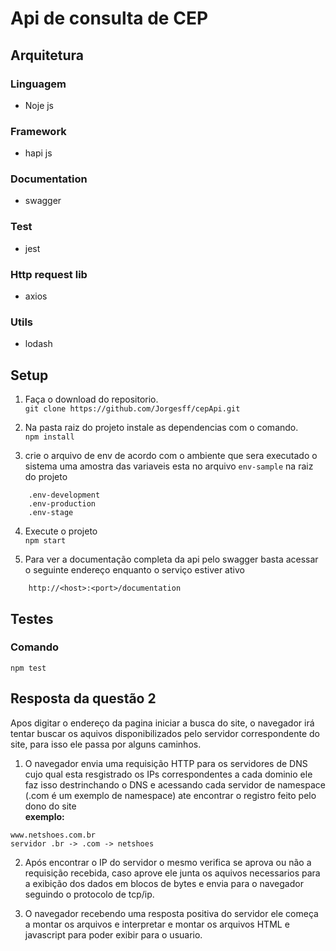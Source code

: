 # Api de consulta de CEP

## Arquitetura
  ### Linguagem
  * Noje js
  ### Framework
  * hapi js
  ### Documentation
  * swagger
  ### Test
  * jest 
  ### Http request lib
  * axios
  ### Utils
  * lodash

## Setup

1. Faça o download do repositorio.  
`git clone https://github.com/Jorgesff/cepApi.git`

2. Na pasta raiz do projeto instale as dependencias com o comando.  
`npm install`

3. crie o arquivo de env de acordo com o ambiente que sera executado o sistema uma amostra das variaveis esta no arquivo `env-sample` na raiz do projeto
``` 
    .env-development
    .env-production
    .env-stage
```

4. Execute o projeto  
`npm start`

5. Para ver a documentação completa da api pelo swagger basta acessar o seguinte endereço enquanto o serviço estiver ativo

```
    http://<host>:<port>/documentation
```

## Testes

### Comando
`npm test`

## Resposta da questão 2

Apos digitar o endereço da pagina iniciar a busca do site, o navegador irá tentar buscar os aquivos disponibilizados pelo servidor correspondente do site, para isso ele passa por alguns caminhos.  
  
  1. O navegador envia uma requisição HTTP para os servidores de DNS cujo qual esta resgistrado os IPs correspondentes a cada dominio ele faz isso destrinchando o DNS e acessando cada servidor de namespace (.com é um exemplo de namespace) ate encontrar o registro feito pelo dono do site  
  <b>exemplo:</b>  
```
www.netshoes.com.br  
servidor .br -> .com -> netshoes  
```
 2. Após encontrar o IP do servidor o mesmo verifica se aprova ou não a requisição recebida, caso aprove ele junta os aquivos necessarios para a exibição dos dados em blocos de bytes e envia para o navegador seguindo o protocolo de tcp/ip.

 3. O navegador recebendo uma resposta positiva do servidor ele começa a montar os arquivos e interpretar e montar os arquivos HTML e javascript para poder exibir para o usuario.

